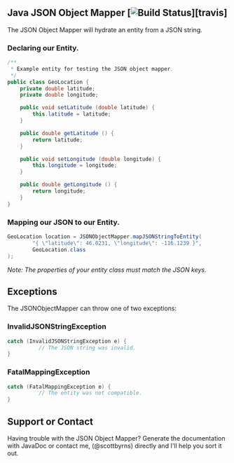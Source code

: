 ## Java JSON Object Mapper [![Build Status](https://secure.travis-ci.org/scottbyrns/Java-JSON-Object-Mapper.png?branch=master)][travis]

The JSON Object Mapper will hydrate an entity from a JSON string.

### Declaring our Entity.
```java
/**
 * Example entity for testing the JSON object mapper.
 */
public class GeoLocation {
    private double latitude;
    private double longitude;

    public void setLatitude (double latitude) {
        this.latitude = latitude;
    }

    public double getLatitude () {
        return latitude;
    }

    public void setLongitude (double longitude) {
        this.longitude = longitude;
    }

    public double getLongitude () {
        return longitude;
    }
}
```

### Mapping our JSON to our Entity.
```java
GeoLocation location = JSONObjectMapper.mapJSONStringToEntity(
        "{ \"latitude\": 46.0231, \"longitude\": -116.1239 }",
        GeoLocation.class
);
```

_Note: The properties of your entity class must match the JSON keys._

## Exceptions
The JSONObjectMapper can throw one of two exceptions:

### InvalidJSONStringException
```java
catch (InvalidJSONStringException e) {
          // The JSON string was invalid.
}
```

### FatalMappingException
```java
catch (FatalMappingException e) {
          // The entity was not compatible.
}
```

## Support or Contact
Having trouble with the JSON Object Mapper? Generate the documentation with JavaDoc or contact me, (@scottbyrns) directly and I'll help you sort it out.